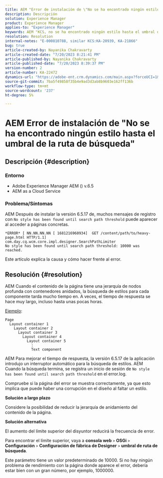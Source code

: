 ```yaml
---
title: AEM "Error de instalación de \"No se ha encontrado ningún estilo hasta el umbral de la ruta de búsqueda\""
description: Descripción
solution: Experience Manager
product: Experience Manager
applies-to: "Experience Manager"
keywords: AEM "KCS, no se ha encontrado ningún estilo hasta el umbral de la ruta de búsqueda, la jerarquía de nodos profundos, los contenedores anidados"
resolution: Resolution
internal-notes: "E-000810788, similar KCS:KA-20939, KA-21866"
bug: true
article-created-by: Nayanika Chakravarty
article-created-date: "7/20/2023 8:21:41 PM"
article-published-by: Nayanika Chakravarty
article-published-date: "7/20/2023 8:39:37 PM"
version-number: 2
article-number: KA-22472
dynamics-url: "https://adobe-ent.crm.dynamics.com/main.aspx?forceUCI=1&pagetype=entityrecord&etn=knowledgearticle&id=25b2de03-3b27-ee11-9966-6045bd006149"
source-git-commit: 7ba5f49858f35b4e9ad3d3ab8b9603e162ff136b
workflow-type: tm+mt
source-wordcount: '237'
ht-degree: 5%

---
```


# AEM Error de instalación de &quot;No se ha encontrado ningún estilo hasta el umbral de la ruta de búsqueda&quot;

## Descripción {#description}


### Entorno

- Adobe Experience Manager AEM () v.6.5
- AEM as a Cloud Service


### Problema/Síntomas

AEM Después de instalar la versión 6.5.17 de, muchos mensajes de registro con `No style has been found until search path threshold` puede aparecer al acceder a páginas concretas.


```
*ERROR* [ NN.NN.NN.NN [ 1681216960934]  GET /content/path/to/heavy-page.html HTTP/1.1]  com.day.cq.wcm.core.impl.designer.SearchPathLimiter 
No style has been found until search path threshold: 10000 was reached.
```


Este artículo explica la causa y cómo hacer frente al error.


## Resolución {#resolution}


AEM Cuando el contenido de la página tiene una jerarquía de nodos profunda con contenedores anidados, la búsqueda de estilos para cada componente tarda mucho tiempo en. A veces, el tiempo de respuesta se hace muy largo, incluso hasta unas pocas horas.

<u>Ejemplo</u>:


```
Page
  Layout container 1
    Layout container 2
      Layout container 3
        Layout container 4
          Layout container 5
            :
            Text component
```


AEM Para mejorar el tiempo de respuesta, la versión 6.5.17 de la aplicación introdujo un interruptor automático para la búsqueda de estilos. AEM Cuando la búsqueda termina, se registra un inicio de sesión de `No style has been found until search path threshold` en el error.log.

Compruebe si la página del error se muestra correctamente, ya que esto implica que puede haber una corrupción en el diseño al faltar un estilo.

<b>Solución a largo plazo</b>

Considere la posibilidad de reducir la jerarquía de anidamiento del contenido de la página.

<b>Solución alternativa</b>

El aumento del límite superior del disyuntor reducirá la frecuencia de error.

Para encontrar el límite superior, vaya a <b>consola web</b> `>`  <b>OSGi</b> `>`  <b>Configuración</b> `>`  <b>Configuración de fábrica de Designer</b> `>`  <b>umbral de ruta de búsqueda</b>.

Este parámetro tiene un valor predeterminado de 10000. Si no hay ningún problema de rendimiento con la página donde aparece el error, debería estar bien con un gran número, por ejemplo, 1000000.
